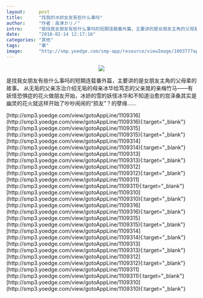 ```yaml
---
layout:     post
title:      "找我的冰娇女友有些什么事吗"
author:     "作者：高津カリノ"
intro:      "是找我女朋友有些什么事吗的短期连载番外篇，主要讲的是女朋友主角的父母辈的故事。 从无垢的父亲冻治介绍无垢的母亲冰华给笃志的父亲晃的亲梅竹马——有妖怪恐惧症的花火做朋友开始，冰娇的雪的妖怪冰华和不知道治愈的宫泽桑其实是幽灵的花火就这样开始了吵吵闹闹的“损友”？的孽缘……"
date:       "2018-02-14 12:17:16"
categories: "其他"
tags:       "事"
image:      "http://smp.yoedge.com/smp-app/resource/viewImage/1003777appline.png"
---
```

<div style="text-align: center">
<p><img src="http://smp.yoedge.com/smp-app/resource/viewImage/1003777appline.png"/></p>
</div>
<p class="post-meta">
<span>是找我女朋友有些什么事吗的短期连载番外篇，主要讲的是女朋友主角的父母辈的故事。 从无垢的父亲冻治介绍无垢的母亲冰华给笃志的父亲晃的亲梅竹马——有妖怪恐惧症的花火做朋友开始，冰娇的雪的妖怪冰华和不知道治愈的宫泽桑其实是幽灵的花火就这样开始了吵吵闹闹的“损友”？的孽缘……</span>
</p>
[http://smp3.yoedge.com/view/gotoAppLine/1109316](http://smp3.yoedge.com/view/gotoAppLine/1109316){:target="_blank"}
[http://smp3.yoedge.com/view/gotoAppLine/1109315](http://smp3.yoedge.com/view/gotoAppLine/1109315){:target="_blank"}
[http://smp3.yoedge.com/view/gotoAppLine/1109314](http://smp3.yoedge.com/view/gotoAppLine/1109314){:target="_blank"}
[http://smp3.yoedge.com/view/gotoAppLine/1109313](http://smp3.yoedge.com/view/gotoAppLine/1109313){:target="_blank"}
[http://smp3.yoedge.com/view/gotoAppLine/1109312](http://smp3.yoedge.com/view/gotoAppLine/1109312){:target="_blank"}
[http://smp3.yoedge.com/view/gotoAppLine/1109311](http://smp3.yoedge.com/view/gotoAppLine/1109311){:target="_blank"}
[http://smp3.yoedge.com/view/gotoAppLine/1109310](http://smp3.yoedge.com/view/gotoAppLine/1109310){:target="_blank"}
[http://smp3.yoedge.com/view/gotoAppLine/1109316](http://smp3.yoedge.com/view/gotoAppLine/1109316){:target="_blank"}
[http://smp3.yoedge.com/view/gotoAppLine/1109315](http://smp3.yoedge.com/view/gotoAppLine/1109315){:target="_blank"}
[http://smp3.yoedge.com/view/gotoAppLine/1109314](http://smp3.yoedge.com/view/gotoAppLine/1109314){:target="_blank"}
[http://smp3.yoedge.com/view/gotoAppLine/1109313](http://smp3.yoedge.com/view/gotoAppLine/1109313){:target="_blank"}
[http://smp3.yoedge.com/view/gotoAppLine/1109312](http://smp3.yoedge.com/view/gotoAppLine/1109312){:target="_blank"}
[http://smp3.yoedge.com/view/gotoAppLine/1109311](http://smp3.yoedge.com/view/gotoAppLine/1109311){:target="_blank"}
[http://smp3.yoedge.com/view/gotoAppLine/1109310](http://smp3.yoedge.com/view/gotoAppLine/1109310){:target="_blank"}


